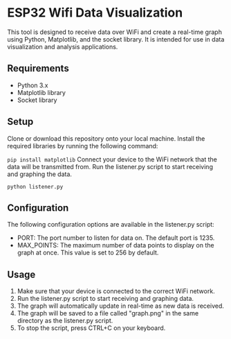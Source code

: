 # ESP32 Wifi Data Visualization
This tool is designed to receive data over WiFi and create a real-time graph using Python, Matplotlib, and the socket library. It is intended for use in data visualization and analysis applications.

## Requirements
- Python 3.x
- Matplotlib library
- Socket library
## Setup
Clone or download this repository onto your local machine.
Install the required libraries by running the following command:

```pip install matplotlib```
Connect your device to the WiFi network that the data will be transmitted from.
Run the listener.py script to start receiving and graphing the data.

```python listener.py```
## Configuration
The following configuration options are available in the listener.py script:

- PORT: The port number to listen for data on. The default port is 1235.
- MAX_POINTS: The maximum number of data points to display on the graph at once. This value is set to 256 by default.
## Usage
1. Make sure that your device is connected to the correct WiFi network.
2. Run the listener.py script to start receiving and graphing data.
3. The graph will automatically update in real-time as new data is received.
4. The graph will be saved to a file called "graph.png" in the same directory as the listener.py script.
5. To stop the script, press CTRL+C on your keyboard.
